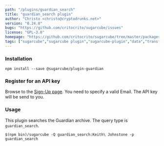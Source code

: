 ```yaml
---
path: "/plugins/guardian_search"
title: "guardian_search plugin"
author: "Christo <christo@cryptodrunks.net>"
version: "0.24.0"
bugs: "https://github.com/critocrito/sugarcube/issues"
license: "GPL-3.0"
homepage: "https://github.com/critocrito/sugarcube/tree/master/packages/plugin-guardian#readme"
tags: ["sugarcube","sugarcube plugin","sugarcube-plugin","data","transformation","guardian","news"]
---
```


### Installation
    npm install --save @sugarcube/plugin-guardian

### Register for an API key

Browse to the
[Sign-Up page](https://bonobo.capi.gutools.co.uk/register/developer). You need
to specify a valid Email. The API key will be send to you.


### Usage
This plugin searches the Guardian archive. The query type is
`guardian_search`.

    $(npm bin)/sugarcube -Q guardian_search:Keith\ Johnstone -p guardian_search
